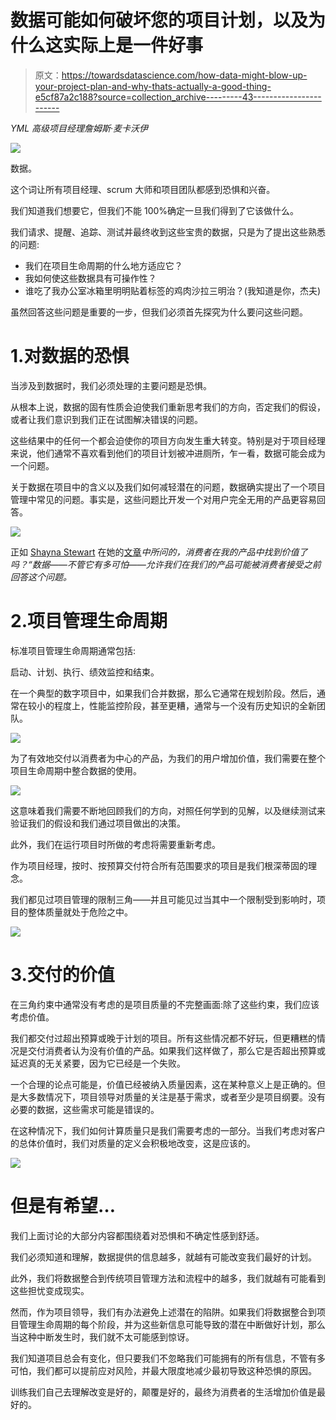 # 数据可能如何破坏您的项目计划，以及为什么这实际上是一件好事

> 原文：<https://towardsdatascience.com/how-data-might-blow-up-your-project-plan-and-why-thats-actually-a-good-thing-e5cf87a2c188?source=collection_archive---------43----------------------->

*YML 高级项目经理詹姆斯·麦卡沃伊*

![](img/bdbecf03ae2e1afcfb74d38d99525388.png)

数据。

这个词让所有项目经理、scrum 大师和项目团队都感到恐惧和兴奋。

我们知道我们想要它，但我们不能 100%确定一旦我们得到了它该做什么。

我们请求、提醒、追踪、测试并最终收到这些宝贵的数据，只是为了提出这些熟悉的问题:

*   我们在项目生命周期的什么地方适应它？
*   我如何使这些数据具有可操作性？
*   谁吃了我办公室冰箱里明明贴着标签的鸡肉沙拉三明治？(我知道是你，杰夫)

虽然回答这些问题是重要的一步，但我们必须首先探究为什么要问这些问题。

# 1.对数据的恐惧

当涉及到数据时，我们必须处理的主要问题是恐惧。

从根本上说，数据的固有性质会迫使我们重新思考我们的方向，否定我们的假设，或者让我们意识到我们正在试图解决错误的问题。

这些结果中的任何一个都会迫使你的项目方向发生重大转变。特别是对于项目经理来说，他们通常不喜欢看到他们的项目计划被冲进厕所，乍一看，数据可能会成为一个问题。

关于数据在项目中的含义以及我们如何减轻潜在的问题，数据确实提出了一个项目管理中常见的问题。事实是，这些问题比开发一个对用户完全无用的产品更容易回答。

![](img/d7ec9c14039e034d3debb158c77b6fb1.png)

正如 [Shayna Stewart](https://www.linkedin.com/in/shaynastewart/) 在她的[文章](https://www.linkedin.com/pulse/people-dont-talk-way-need-consumer-centric-kpis-shayna-stewart/)*中所问的，消费者在我的产品中找到价值了吗？“数据——不管它有多可怕——允许我们在我们的产品可能被消费者接受之前回答这个问题。*

# 2.项目管理生命周期

标准项目管理生命周期通常包括:

启动、计划、执行、绩效监控和结束。

在一个典型的数字项目中，如果我们合并数据，那么它通常在规划阶段。然后，通常在较小的程度上，性能监控阶段，甚至更糟，通常与一个没有历史知识的全新团队。

![](img/5f5e664de643a6a51818750a137c3ef7.png)

为了有效地交付以消费者为中心的产品，为我们的用户增加价值，我们需要在整个项目生命周期中整合数据的使用。

![](img/3aa4064b90866a76bbb0b06d2ce8d87f.png)

这意味着我们需要不断地回顾我们的方向，对照任何学到的见解，以及继续测试来验证我们的假设和我们通过项目做出的决策。

此外，我们在运行项目时所做的考虑将需要重新考虑。

作为项目经理，按时、按预算交付符合所有范围要求的项目是我们根深蒂固的理念。

我们都见过项目管理的限制三角——并且可能见过当其中一个限制受到影响时，项目的整体质量就处于危险之中。

![](img/c80d21ad8ea77debfbe3caf37d90d224.png)

# 3.交付的价值

在三角约束中通常没有考虑的是项目质量的不完整画面:除了这些约束，我们应该考虑价值。

我们都交付过超出预算或晚于计划的项目。所有这些情况都不好玩，但更糟糕的情况是交付消费者认为没有价值的产品。如果我们这样做了，那么它是否超出预算或延迟真的无关紧要，因为它已经是一个失败。

一个合理的论点可能是，价值已经被纳入质量因素，这在某种意义上是正确的。但是大多数情况下，项目领导对质量的关注是基于需求，或者至少是项目纲要。没有必要的数据，这些需求可能是错误的。

在这种情况下，我们如何计算质量只是我们需要考虑的一部分。当我们考虑对客户的总体价值时，我们对质量的定义会积极地改变，这是应该的。

![](img/8d99a886c74206be01444d38e376c713.png)

# 但是有希望…

我们上面讨论的大部分内容都围绕着对恐惧和不确定性感到舒适。

我们必须知道和理解，数据提供的信息越多，就越有可能改变我们最好的计划。

此外，我们将数据整合到传统项目管理方法和流程中的越多，我们就越有可能看到这些担忧变成现实。

然而，作为项目领导，我们有办法避免上述潜在的陷阱。如果我们将数据整合到项目管理生命周期的每个阶段，并为这些新信息可能导致的潜在中断做好计划，那么当这种中断发生时，我们就不太可能感到惊讶。

我们知道项目总会有变化，但只要我们不忽略我们可能拥有的所有信息，不管有多可怕，我们都可以提前应对风险，并最大限度地减少最初导致这种恐惧的原因。

训练我们自己去理解改变是好的，颠覆是好的，最终为消费者的生活增加价值是最好的。